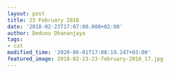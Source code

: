 ```yaml
---
layout: post
title: 23 February 2018
date: '2018-02-23T17:07:00.000+02:00'
author: Dedunu Dhananjaya
tags:
- cat
modified_time: '2020-06-01T17:08:19.247+03:00'
featured_image: 2018-02-23-23-february-2018_17.jpg
---
```

